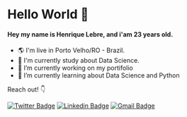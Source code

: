 # Hello World 👋

#### Hey my name is Henrique Lebre, and i'am 23 years old.

- 🌎 I'm live in Porto Velho/RO - Brazil.
- 📖 I'm currently study about Data Science.
- 🔭 I’m currently working on my portifolio
- 🌱 I’m currently learning about Data Science and Python

Reach out! 👇

[![Twitter Badge](https://img.shields.io/badge/-@lebre_henrique-6633cc?style=flat-square&labelColor=6633cc&logo=twitter&logoColor=white&link=https://https://twitter.com/lebre_henrique)](https://twitter.com/lebre_henrique) 
[![Linkedin Badge](https://img.shields.io/badge/-Henrique%20Lebre-6633cc?style=flat-square&logo=Linkedin&logoColor=white&link=https://www.linkedin.com/in/henrique-lebre/)](https://www.linkedin.com/in/henrique-lebre/) 
[![Gmail Badge](https://img.shields.io/badge/-lebre.henrique@gmail.com-6633cc?style=flat-square&logo=Gmail&logoColor=white&link=mailto:lebre.henrique@gmail.com)](mailto:lebre.henrique@gmail.com)
